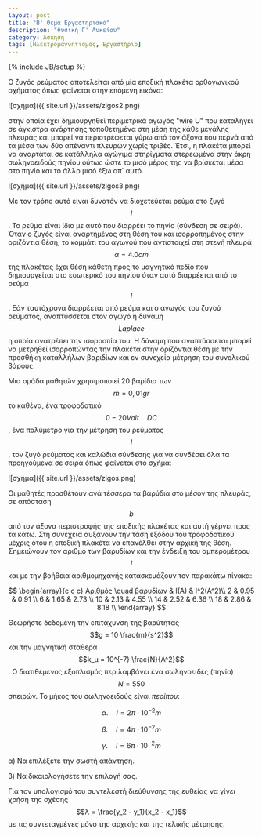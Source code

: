 ```yaml
---
layout: post
title: "Β' Θέμα Εργαστηριακό"
description: "Φυσική Γ' Λυκείου"
category: Άσκηση
tags: [Ηλεκτρομαγνητισμός, Εργαστήριο]
---
```

{% include JB/setup %}


Ο ζυγός ρεύµατος αποτελείται από µία εποξική πλακέτα ορθογωνικού σχήµατος όπως φαίνεται 
στην επόμενη εικόνα:

![σχήμα]({{ site.url }}/assets/zigos2.png) 

στην οποία έχει δηµιουργηθεί περιµετρικά αγωγός "wire U" που καταλήγει σε άγκιστρα 
ανάρτησης τοποθετηµένα στη µέση της κάθε µεγάλης πλευράς και μπορεί να περιστρέφεται
γύρω από τον άξονα που περνά από τα μέσα των δύο απέναντι πλευρών χωρίς τριβές. Έτσι, η πλακέτα µπορεί να 
αναρτάται σε κατάλληλα αγώγιµα στηρίγµατα στερεωµένα στην άκρη σωληνοειδούς πηνίου 
ούτως ώστε το µισό µέρος της να βρίσκεται µέσα στο πηνίο και το άλλο µισό έξω απ΄ αυτό. 

![σχήμα]({{ site.url }}/assets/zigos3.png) 

Με τον τρόπο αυτό είναι δυνατόν να διοχετεύεται ρεύµα στο ζυγό $$I$$. Το ρεύµα είναι ίδιο με αυτό 
που διαρρέει το πηνίο (σύνδεση σε σειρά). Όταν ο ζυγός είναι αναρτηµένος στη θέση του 
και ισορροπηµένος στην οριζόντια θέση, το κοµµάτι του αγωγού που αντιστοιχεί στη στενή 
πλευρά $$α=4.0 cm$$ της πλακέτας έχει θέση κάθετη προς το µαγνητικό πεδίο που δηµιουργείται στο 
εσωτερικό του πηνίου όταν αυτό διαρρέεται από το ρεύµα $$Ι$$. Εάν ταυτόχρονα διαρρέεται από 
ρεύµα και ο αγωγός του ζυγού ρεύματος, αναπτύσσεται στον αγωγό η δύναµη $$Laplace$$ η οποία ανατρέπει την ισορροπία του. Η δύναµη 
που αναπτύσσεται µπορεί να µετρηθεί ισορροπώντας την πλακέτα 
στην οριζόντια θέση µε την προσθήκη καταλλήλων βαριδίων και εν συνεχεία µέτρηση του 
συνολικού βάρους. 

Μια ομάδα μαθητών χρησιμοποιεί 20 βαρίδια των $$m = 0,01gr$$ το καθένα, ένα 
τροφοδοτικό $$0-20 Volt \quad DC$$, ένα πολύμετρο για την μέτρηση του ρεύματος $$Ι$$, τον 
ζυγό ρεύματος και καλώδια σύνδεσης για να συνδέσει όλα τα προηγούμενα σε σειρά όπως φαίνεται στο σχήμα: 

![σχήμα]({{ site.url }}/assets/zigos.png) 

Οι μαθητές προσθέτουν ανά τέσσερα τα βαρύδια στο μέσον της πλευράς, σε απόσταση $$b$$ από τον άξονα περιστροφής της εποξικής πλακέτας 
και αυτή γέρνει προς τα κάτω. Στη συνέχεια αυξάνουν την τάση εξόδου του τροφοδοτικού μέχρις ότου η εποξική
πλακέτα να επανέλθει στην αρχική της θέση. Σημειώνουν τον αριθμό των βαρυδίων και την ένδειξη
του αμπερομέτρου $$Ι$$ και με την βοήθεια αριθμομηχανής κατασκευάζουν τον παρακάτω πίνακα:

$$
\begin{array}{c c c}
Αριθμός \quad βαρυδίων & Ι(Α) & I^2(Α^2)\\
2 & 0.95 & 0.91 \\
6 & 1.65 & 2.73 \\
10 & 2.13 & 4.55 \\
14 & 2.52 & 6.36 \\
18 & 2.86 & 8.18 \\
\end{array}
$$

Θεωρήστε δεδομένη την επιτάχυνση της βαρύτητας $$g = 10 \frac{m}{s^2}$$ και την 
μαγνητική σταθερά $$k_μ = 10^{-7} \frac{N}{Α^2}$$.
Ο διατιθέµενος εξοπλισµός περιλαµβάνει ένα σωληνοειδές (πηνίο) $$Ν=550$$ σπειρών.
Το μήκος του σωληνοειδούς είναι *περίπου*:

$$α. \quad l = 2π \cdot 10^{-2} m$$

$$β. \quad l = 4π \cdot 10^{-2} m$$

$$γ. \quad l = 6π \cdot 10^{-2} m$$

α) Να επιλέξετε την σωστή απάντηση.


β) Να δικαιολογήσετε την επιλογή σας.

Για τον υπολογισμό του συντελεστή διεύθυνσης της ευθείας να γίνει χρήση της σχέσης
$$λ = \frac{y_2 - y_1}{x_2 - x_1}$$ με τις συντεταγμένες μόνο της αρχικής και της τελικής
μέτρησης.